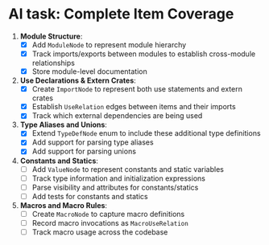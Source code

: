 
# AI task: Complete Item Coverage

1. **Module Structure**:
   - [x] Add `ModuleNode` to represent module hierarchy
   - [x] Track imports/exports between modules to establish cross-module relationships
   - [x] Store module-level documentation

2. **Use Declarations & Extern Crates**:
   - [x] Create `ImportNode` to represent both use statements and extern crates
   - [x] Establish `UseRelation` edges between items and their imports
   - [x] Track which external dependencies are being used

3. **Type Aliases and Unions**:
   - [x] Extend `TypeDefNode` enum to include these additional type definitions
   - [x] Add support for parsing type aliases
   - [x] Add support for parsing unions

4. **Constants and Statics**:
   - [ ] Add `ValueNode` to represent constants and static variables
   - [ ] Track type information and initialization expressions
   - [ ] Parse visibility and attributes for constants/statics
   - [ ] Add tests for constants and statics

5. **Macros and Macro Rules**:
   - [ ] Create `MacroNode` to capture macro definitions
   - [ ] Record macro invocations as `MacroUseRelation`
   - [ ] Track macro usage across the codebase
